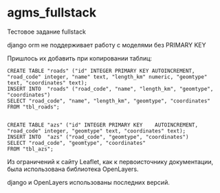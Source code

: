 # agms_fullstack
Тестовое задание fullstack

django orm не поддерживает работу с моделями без PRIMARY KEY

Пришлось их добавить при копировании таблиц:

	CREATE TABLE "roads" ("id" INTEGER PRIMARY KEY AUTOINCREMENT, "road_code" integer, "name" text, "length_km" numeric, "geomtype" text, "coordinates" text);
	INSERT INTO  "roads" ("road_code", "name", "length_km", "geomtype", "coordinates")
	SELECT "road_code", "name", "length_km", "geomtype", "coordinates"
	FROM "tbl_roads";


	CREATE TABLE "azs" ("id" INTEGER PRIMARY KEY 	AUTOINCREMENT, "road_code" integer, "geomtype" text, "coordinates" text);
	INSERT INTO  "azs" ("road_code", "geomtype", "coordinates")
	SELECT "road_code", "geomtype", "coordinates"
	FROM "tbl_azs";

Из ограничений к сайту Leaflet, как к первоисточнику документации, была использована библиотека OpenLayers.

django и OpenLayers использованы последних версий.